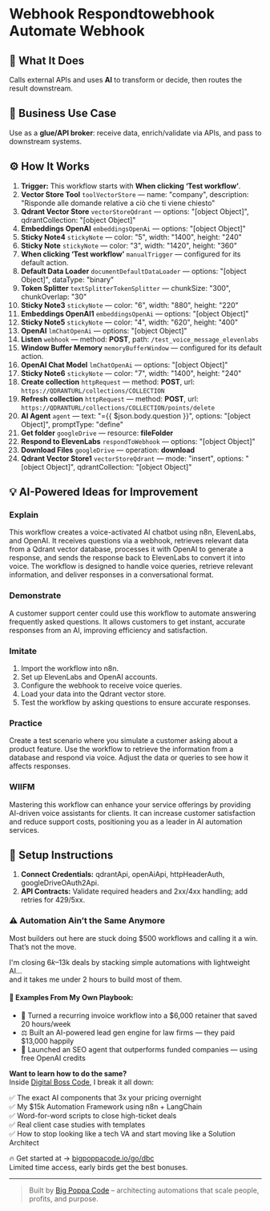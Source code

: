 # Webhook Respondtowebhook Automate Webhook
## 🚀 What It Does
Calls external APIs and uses **AI** to transform or decide, then routes the result downstream.

## 💼 Business Use Case
Use as a **glue/API broker**: receive data, enrich/validate via APIs, and pass to downstream systems.

## ⚙️ How It Works
1. **Trigger:** This workflow starts with **When clicking ‘Test workflow’**.
2. **Vector Store Tool** `toolVectorStore` — name: "company", description: "Risponde alle domande relative a ciò che ti viene chiesto"
3. **Qdrant Vector Store** `vectorStoreQdrant` — options: "[object Object]", qdrantCollection: "[object Object]"
4. **Embeddings OpenAI** `embeddingsOpenAi` — options: "[object Object]"
5. **Sticky Note4** `stickyNote` — color: "5", width: "1400", height: "240"
6. **Sticky Note** `stickyNote` — color: "3", width: "1420", height: "360"
7. **When clicking ‘Test workflow’** `manualTrigger` — configured for its default action.
8. **Default Data Loader** `documentDefaultDataLoader` — options: "[object Object]", dataType: "binary"
9. **Token Splitter** `textSplitterTokenSplitter` — chunkSize: "300", chunkOverlap: "30"
10. **Sticky Note3** `stickyNote` — color: "6", width: "880", height: "220"
11. **Embeddings OpenAI1** `embeddingsOpenAi` — options: "[object Object]"
12. **Sticky Note5** `stickyNote` — color: "4", width: "620", height: "400"
13. **OpenAI** `lmChatOpenAi` — options: "[object Object]"
14. **Listen** `webhook` — method: **POST**, path: `/test_voice_message_elevenlabs`
15. **Window Buffer Memory** `memoryBufferWindow` — configured for its default action.
16. **OpenAI Chat Model** `lmChatOpenAi` — options: "[object Object]"
17. **Sticky Note6** `stickyNote` — color: "7", width: "1400", height: "240"
18. **Create collection** `httpRequest` — method: **POST**, url: `https://QDRANTURL/collections/COLLECTION`
19. **Refresh collection** `httpRequest` — method: **POST**, url: `https://QDRANTURL/collections/COLLECTION/points/delete`
20. **AI Agent** `agent` — text: "={{ $json.body.question }}", options: "[object Object]", promptType: "define"
21. **Get folder** `googleDrive` — resource: **fileFolder**
22. **Respond to ElevenLabs** `respondToWebhook` — options: "[object Object]"
23. **Download Files** `googleDrive` — operation: **download**
24. **Qdrant Vector Store1** `vectorStoreQdrant` — mode: "insert", options: "[object Object]", qdrantCollection: "[object Object]"

## 💡 AI-Powered Ideas for Improvement
### Explain
This workflow creates a voice-activated AI chatbot using n8n, ElevenLabs, and OpenAI. It receives questions via a webhook, retrieves relevant data from a Qdrant vector database, processes it with OpenAI to generate a response, and sends the response back to ElevenLabs to convert it into voice. The workflow is designed to handle voice queries, retrieve relevant information, and deliver responses in a conversational format.

### Demonstrate
A customer support center could use this workflow to automate answering frequently asked questions. It allows customers to get instant, accurate responses from an AI, improving efficiency and satisfaction.

### Imitate
1. Import the workflow into n8n.
2. Set up ElevenLabs and OpenAI accounts.
3. Configure the webhook to receive voice queries.
4. Load your data into the Qdrant vector store.
5. Test the workflow by asking questions to ensure accurate responses.

### Practice
Create a test scenario where you simulate a customer asking about a product feature. Use the workflow to retrieve the information from a database and respond via voice. Adjust the data or queries to see how it affects responses.

### WIIFM
Mastering this workflow can enhance your service offerings by providing AI-driven voice assistants for clients. It can increase customer satisfaction and reduce support costs, positioning you as a leader in AI automation services.

## 🔧 Setup Instructions
1. **Connect Credentials:** qdrantApi, openAiApi, httpHeaderAuth, googleDriveOAuth2Api.
2. **API Contracts:** Validate required headers and 2xx/4xx handling; add retries for 429/5xx.

### ⚠️ Automation Ain’t the Same Anymore

Most builders out here are stuck doing $500 workflows and calling it a win.  
That’s not the move.  

I'm closing $6k–$13k deals by stacking simple automations with lightweight AI...  
and it takes me under 2 hours to build most of them.

#### 🧠 Examples From My Own Playbook:
- 🔁 Turned a recurring invoice workflow into a $6,000 retainer that saved 20 hours/week  
- ⚖️ Built an AI-powered lead gen engine for law firms — they paid $13,000 happily  
- 🚀 Launched an SEO agent that outperforms funded companies — using free OpenAI credits  

**Want to learn how to do the same?**  
Inside [Digital Boss Code](https://bigpoppacode.io/go/dbc), I break it all down:

✅ The exact AI components that 3x your pricing overnight  
✅ My $15k Automation Framework using n8n + LangChain  
✅ Word-for-word scripts to close high-ticket deals  
✅ Real client case studies with templates  
✅ How to stop looking like a tech VA and start moving like a Solution Architect  

🔥 Get started at → [bigpoppacode.io/go/dbc](https://bigpoppacode.io/go/dbc)  
Limited time access, early birds get the best bonuses.

---
> Built by [Big Poppa Code](https://bigpoppacode.io) – architecting automations that scale people, profits, and purpose.
